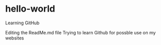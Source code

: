 # hello-world
Learning GitHub

Editing the ReadMe.md file
Trying to learn Github for possble use on my websites

